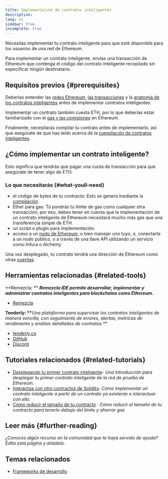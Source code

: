 ```yaml
---
title: Implementación de contratos inteligentes
description:
lang: es
sidebar: true
incomplete: true
---
```


Necesitas implementar tu contrato inteligente para que esté disponible para los usuarios de una red de Ethereum.

Para implementar un contrato inteligente, envías una transacción de Ethereum que contenga el código del contrato inteligente recopilado sin especificar ningún destinatario.

## Requisitos previos {#prerequisites}

Deberías entender las [redes Ethereum](/developers/docs/networks/), [las transacciones](/developers/docs/transactions/) y la [anatomía de los contratos inteligentes](/developers/docs/smart-contracts/anatomy/) antes de implementar contratos inteligentes.

Implementar un contrato también cuesta ETH, por lo que deberías estar familiarizado con el [gas y las comisiones](/developers/docs/gas/) en Ethereum.

Finalmente, necesitarás compilar tu contrato antes de implementarlo, así que asegúrate de que has leído acerca de la [compilación de contratos inteligentes](/developers/docs/smart-contracts/compiling/).

## ¿Cómo implementar un contrato inteligente?

Esto significa que tendrás que pagar una cuota de transacción para que asegúrate de tener algo de ETH.

### Lo que necesitarás {#what-youll-need}

- el código de bytes de tu contracto: Esto se genera mediante la [compilación](/developers/docs/smart-contracts/compiling/).
- Ether para gas: Tú pondrás tu límite de gas como cualquier otra transacción; por eso, debes tener en cuenta que la implementación de un contrato inteligente de Ethereum necesitará mucho más gas que una transferencia simple de ETH.
- un script o plugin para implementación.
- acceso a un [nodo de Ethereum](/developers/docs/nodes-and-clients/), o bien manejar uno tuyo, o, conectarte a un nodo público, o a través de una llave API utilizando un servicio como Infura o Alchemy

<!-- TODO Elaborate on options: e.g. run a node, use a node as a service etc. -->

<!-- TODO! -->
<!-- ### Steps to deploy a smart contract -->

Una vez desplegado, tu contrato tendrá una dirección de Ethereum como otras [cuentas](/developers/docs/accounts/).

## Herramientas relacionadas {#related-tools}

**Remezcla: ** **_Remezcla IDE permite desarrollar, implementar y administrar contratos inteligentes para blockchains como Ethereum._**

- [Remezcla](https://remix.ethereum.org)

**Tenderly: \*\***_Una plataforma para supervisar los contratos inteligentes de manera sencilla, con seguimiento de errores, alertas, métricas de rendimiento y análisis detallados de contratos._\*\*

- [tenderly.co](https://tenderly.co/)
- [GitHub](https://github.com/Tenderly)
- [Discord](https://discord.gg/eCWjuvt)

## Tutoriales relacionados {#related-tutorials}

- [Desplegando tu primer contrato inteligente](/developers/tutorials/deploying-your-first-smart-contract/)_- Una introducción para desplegar tu primer contrato inteligente de la red de prueba de Ethereum._
- [Interactúa con otro contractos de Solidity](/developers/tutorials/interact-with-other-contracts-from-solidity/)_: Cómo implementar un contrato inteligente a partir de un contrato ya existente e interactuar con ello._
- [Cómo reducir el tamaño de tu contracto](/developers/tutorials/downsizing-contracts-to-fight-the-contract-size-limit/) _: Cómo reducir el tamaño de tu contracto para tenerlo debajo del límite y ahorrar gas_

## Leer más {#further-reading}

_¿Conoces algún recurso en la comunidad que te haya servido de ayuda? Edita esta página y añádelo._

## Temas relacionados

- [Frameworks de desarrollo](/developers/docs/frameworks/)
